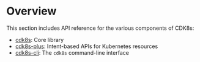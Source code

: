 # Overview

This section includes API reference for the various components of CDK8s:

- [cdk8s](./cdk8s.md): Core library
- [cdk8s-plus](./cdk8s-plus.md): Intent-based APIs for Kubernetes resources
- [cdk8s-cli](./cdk8s-cli.md): The `cdk8s` command-line interface